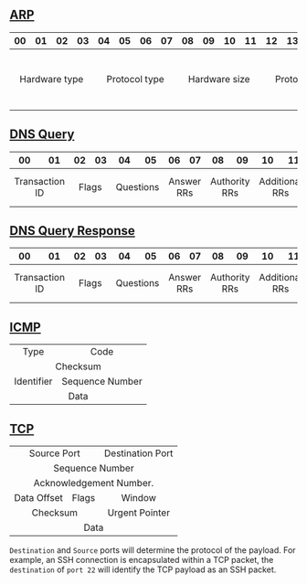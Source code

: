 ## [ARP](https://en.wikipedia.org/wiki/Address_Resolution_Protocol#Packet_structure)
<table>
    <thead align=center>
        <th>00</th>
        <th>01</th>
        <th>02</th>
        <th>03</th>
        <th>04</th>
        <th>05</th>
        <th>06</th>
        <th>07</th>
        <th>08</th>
        <th>09</th>
        <th>10</th>
        <th>11</th>
        <th>12</th>
        <th>13</th>
        <th>14</th>
        <th>15</th>
        <th>16</th>
        <th>17</th>
        <th>18</th>
        <th>19</th>
        <th>20</th>
        <th>21</th>
        <th>22</th>
        <th>23</th>
        <th>24</th>
        <th>25</th>
        <th>26</th>
        <th>27</th>
        <th>28</th>
        <th>29</th>
        <th>30</th>
    </thead>
    <tbody align=center>
        <tr>
            <td colspan=4>Hardware type</td>
            <td colspan=4>Protocol type</td>
            <td colspan=4>Hardware size</td>
            <td colspan=4>Protocol size</td>
            <td colspan=8>Opcode (request/reply/etc)</td>
            <td colspan=2>Sender MAC</td>
            <td colspan=2>Sender Protocol Addr. (Sender IP)</td>
            <td colspan=2>Target MAC</td>
            <td colspan=2>Target Protocol Addr. (Target IP)</td>
        </tr>
    </tbody>
</table>

## [DNS Query](https://en.wikipedia.org/wiki/Domain_Name_System#Question_section)
<table>
    <thead align=center>
        <th>00</th>
        <th>01</th>
        <th>02</th>
        <th>03</th>
        <th>04</th>
        <th>05</th>
        <th>06</th>
        <th>07</th>
        <th>08</th>
        <th>09</th>
        <th>10</th>
        <th>11</th>
        <th>*</th>
        <th>*+1</th>
        <th>*+2</th>
        <th>*+3</th>
        <th>*+4</th>
    </thead>
    <tbody align=center>
        <tr>
            <td colspan=2>Transaction ID</td>
            <td colspan=2>Flags</td>
            <td colspan=2>Questions</td>
            <td colspan=2>Answer RRs</td>
            <td colspan=2>Authority RRs</td>
            <td colspan=2>Additional RRs</td>
            <td>Name (varying length)</td>
            <td colspan=2>Type</td>
            <td colspan=2>Class</td>
        </tr>
    </tbody>
</table>

## [DNS Query Response](https://en.wikipedia.org/wiki/Domain_Name_System#Resource_records)
<table>
	<thead align=center>
    	<th>00</th>
        <th>01</th>
        <th>02</th>
        <th>03</th>
        <th>04</th>
        <th>05</th>
        <th>06</th>
        <th>07</th>
        <th>08</th>
        <th>09</th>
        <th>10</th>
        <th>11</th>
        <th>*</th>
        <th>*+1</th>
        <th>*+2</th>
        <th>*+3</th>
        <th>*+4</th>
        <th>*+5</th>
        <th>*+6</th>
        <th>*+7</th>
        <th>*+8</th>
        <th>*+9</th>
        <th>*+10</th>
        <th>*+11</th>
        <th>*+12</th>
        <th>*+13</th>
        <th>*+14</th>
    </thead>
    <tbody align=center>
        <tr>
            <td colspan=2>Transaction ID</td>
            <td colspan=2>Flags</td>
            <td colspan=2>Questions</td>
            <td colspan=2>Answer RRs</td>
            <td colspan=2>Authority RRs</td>
            <td colspan=2>Additional RRs</td>
            <td>Name (varying length)</td>
            <td colspan=2>Type</td>
            <td colspan=2>Class</td>
            <td colspan=4>TTL</td>
            <td colspan=2>Data Length</td>
            <td colspan=4>IP Address</td>
        </tr>
    </tbody>
</table>

## [ICMP](https://en.wikipedia.org/wiki/Internet_Control_Message_Protocol#Datagram_structure)
<table>
    <tbody align=center>
        <tr>
            <td colspan=4>Type</td>
            <td colspan=4>Code</td>
        </tr>
        <tr>
            <td colspan=8>Checksum</td>
        </tr>
        <tr>
            <td colspan=4>Identifier</td>
            <td colspan=4>Sequence Number</tr>
        </tr>
        <tr>
            <td colspan=8>Data</td>
        </tr>
    </tbody>
</table>
  
## [TCP](https://en.wikipedia.org/wiki/Transmission_Control_Protocol#TCP_segment_structure)
<table>
    <tbody align=center>
        <tr>
            <td colspan=4>Source Port</td>
            <td colspan=4>Destination Port</td>
        </tr>
        <tr>
            <td colspan=8>Sequence Number</td>
        </tr>
        <tr>
            <td colspan=8>Acknowledgement Number.</td>
        </tr>
        <tr>
            <td colspan=2>Data Offset</td>
            <td colspan=2>Flags</td>
            <td colspan=4>Window</tr>
        </tr>
        <tr>
            <td colspan=4>Checksum</td>
            <td colspan=4>Urgent Pointer</td>
        </tr>
        <tr>
            <td colspan=8>Data</td>
        </tr>
    </tbody>
</table>
  
`Destination` and `Source` ports will determine the protocol of the payload. For example, an SSH connection is encapsulated within a TCP packet, the `destination` of `port 22` will identify the TCP payload as an SSH packet.